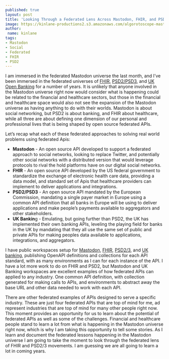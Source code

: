 ```yaml
---
published: true
layout: post
title: 'Looking Through a Federated Lens Across Mastodon, FHIR, and PSD2/3'
image: https://kinlane-productions2.s3.amazonaws.com/algorotoscope-master/america-immigration_dumping-ground-golden-gate-night.jpeg
author:
 name: kinlane
tags:
- Mastodon
- Social
- Federated
- FHIR
- PSD2
---
```

I am immersed in the federated Mastodon universe the last month, and I’ve been immersed in the federated universes of [FHIR](https://www.hl7.org/fhir/overview.html), [PSD2/PSD3](https://eur-lex.europa.eu/legal-content/EN/TXT/?uri=celex%3A32015L2366), and [UK Open Banking](https://www.openbanking.org.uk/) for a number of years. It is unlikely that anyone involved in the Mastodon universe right now would consider what is happening could be related to the financial and healthcare sectors, but those in the financial and healthcare space would also not see the expansion of the Mastodon universe as having anything to do with their worlds. Mastodon is about social networking, but PSD2 is about banking, and FHIR about healthcare, while all three are about defining one dimension of our personal and professional lives that is being shaped by open source federated APIs.

Let’s recap what each of these federated approaches to solving real world problems using federated Apis:

- **Mastodon**  - An open source API developed to support a federated approach to social networks, looking to replace Twitter, and potentially other social networks with a distributed version that would leverage protocols to rival the hold platforms have on our digital social networks. 
- **FHIR** - An open source API developed by the US federal government to standardize the exchange of electronic health care data, providing a data model, and standard set of Apis that healthcare providers can implement to deliver applications and integrations.
- **PSD2/PSD3** - An open source API mandated by the European Commission, mandating a single payer market in Europe using a common API definition that all banks in Europe will be using to deliver applications and make people’s payments available to aggregators and other stakeholders.
- **UK Bankin**g - Emulating, but going further than PSD2, the UK has implemented their own banking APIs, leveling the playing field for banks in the UK by mandating that they all use the same set of public and private APIs for making peoples data available to applications, integrations, and aggregators.

I have public workspaces setup for [Mastodon](https://www.postman.com/api-evangelist/workspace/mastodon/overview), [FHIR](https://www.postman.com/api-evangelist/workspace/fast-healthcare-interoperability-resources-fhir/overview), [PSD2/3](https://www.postman.com/api-evangelist/workspace/payment-service-directive-psd2/overview), and [UK banking](https://www.postman.com/api-evangelist/workspace/uk-public-banking/overview), publishing OpenAPI definitions and collections for each API standard, with as many environments as I can for each instance of the API. I have a lot more work to do on FHIR and PSD2, but Mastodon and UK Banking workspaces are excellent examples of how federated APIs can applied to any industry. One common API definition, with collection generated for making calls to APIs, and environments to abstract away the base URL and other data needed to work with each API.

There are other federated examples of APIs designed to serve a specific industry. These are just four federated APIs that are top of mind for me, ad represent industries that are top of mind for many other people right now. This moment provides an opportunity for us to learn about the potential of federated APIs as well as some of the challenges. Financial and healthcare people stand to learn a lot from what is happening in the Mastodon universe right now, which is why I am taking this opportunity to tell some stories. As I learn and document the federated lessons happening in the Mastodon universe I am going to take the moment to look through the federated lens of FHIR and PSD2/3 movements. I am guessing we are all going to learn a lot in coming years.
